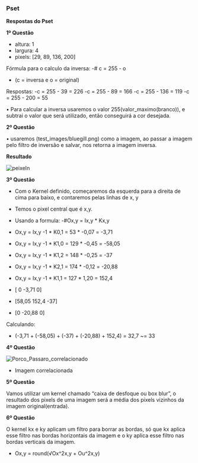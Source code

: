 ### Pset

**Respostas do Pset**

**1º Questão**

-	altura: 1
-	largura: 4
-	pixels: [29, 89, 136, 200]

Fórmula para o calculo da inversa:
-# c = 255 - o

- (c = inversa e o = original)

Respostas:
-c = 255 - 39 = 226
-c = 255 - 89 = 166
-c = 255 - 136 = 119
-c = 255 - 200 = 55

• Para calcular a inversa usaremos o valor 255(valor_maximo(branco)), e subtrai o valor que será utilizado, então conseguirá a cor desejada.

**2º Questão**

• usaremos (test_images/bluegill.png) como a imagem, ao passar a imagem pelo filtro de inversão e salvar, nos retorna a imagem inversa.

**Resultado**

![peixeIn](https://github.com/PauloVictorRangel/Pset/assets/104431068/5939b4ea-10a6-4b66-a8a3-b53a2e961141)

**3º Questão**

 - Com o Kernel definido, começaremos da esquerda para a direita de cima para baixo, e contaremos pelas linhas de x, y
 - Temos o pixel central que é x,y.
 
 - Usando a formula:
 -#Ox,y = Ix,y * Kx,y
 
- Ox,y = Ix,y -1 * K0,1 = 53 * -0,07 = -3,71 
- Ox,y = Ix,y -1 * K1,0 = 129 * -0,45 = -58,05
- Ox,y = Ix,y -1 * K1,2 = 148 * -0,25 = -37
- Ox,y = Ix,y -1 * K2,1 = 174 * -0,12 = -20,88 
- Ox,y = Ix,y -1 * K1,1 = 127 * 1,20 = 152,4 

- [ 0  -3,71  0]
- [58,05  152,4  -37]
- [0   -20,88  0]

Calculando:
- (-3,71 + (-58,05) + (-37) + (-20,88) + 152,4) = 32,7 ~= 33

**4º Questão**

![Porco_Passaro_correlacionado](https://github.com/PauloVictorRangel/Pset/assets/104431068/431a02cf-b0e3-42e0-a5d7-d54229658849)

- Imagem correlacionada
 
 **5º Questão**
 
Vamos utilizar um kernel chamado “caixa de desfoque ou box blur”,
o resultado dos pixels de uma imagem será a média dos pixels vizinhos da imagem original(entrada).


**6º Questão**

O kernel kx e ky aplicam um filtro para borrar as bordas, só que kx aplica esse filtro nas bordas horizontais da imagem e o ky aplica esse filtro nas bordas verticais da imagem.

- Ox,y = round(√Ox^2x,y + Ou^2x,y)


